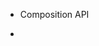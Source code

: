 - Composition API

- <script setup>以及其他新的单文件组件特性

- emits选项

- TS类型改进

- Vite官方整合

- fragement

- <Teleport>

- <Suspense>

# Composition API

## 简介

- 定义
	一组低侵入性（不影响现有Options API的使用）、函数式的API，使我们更灵活地组合组织逻辑代码。
	这些API并没有引入新的概念，使用他们主要就是代替Options API来更好地表示组件内逻辑。
	
- 动机
	1. 逻辑重用和代码组织
		vue2.x中强制使用Options API(data,computed,methods,watch)来组织代码，处理单个逻辑时，需要不断地“跳转”到相关代码的选项块，这种碎片化使得理解和维护复杂组件变得困难。Composition API则允许我们灵活地组织代码，将相关的逻辑提取和重用。
	2. 更好的类型推断
		vue2依靠一个简单的this上下文来暴露 property，我们使用 this 的方式是比较微妙的。composition api更多地利用了天然对类型友好的普通变量与函数，我们撰写的代码会完美享用类型推导
	
## 安装

```bash
npm install @vue/composition-api
# or
yarn add @vue/composition-api
```

在使用 `@vue/composition-api` 前，必须先通过 `Vue.use()` 进行安装。之后才可使用新的 [**组合式 API**](https://composition-api.vuejs.org/zh) 进行组件开发。

```js
import Vue from 'vue'
import VueCompositionAPI from '@vue/composition-api'

Vue.use(VueCompositionAPI)
```

```js
// 使用 API
import { ref, reactive } from '@vue/composition-api'
```

> :bulb: 当迁移到 Vue 3 时，只需简单的将 `@vue/composition-api` 替换成 `vue` 即可。你现有的代码几乎无需进行额外的改动。


## 基本例子

```html
<template>
  <button @click="increment">
    Count is: {{ state.count }}, double is: {{ state.double }}
  </button>
</template>

<script>
import { reactive, computed } from 'vue'

export default {
  setup() {
    const state = reactive({
      count: 0,
      double: computed(() => state.count * 2)
    })

    function increment() {
      state.count++
    }

    return {
      state,
      increment
    }
  }
}
</script>
```


## setup

>理解：setup()函数是一个新的组件选项，可以理解为Composition API的入口。

- 执行时机：beforeCreate生命周期之前
- 参数
	1. {Data} props
	
	   - props是响应式的，当父级组件发生变更时，子组件所有的props都将自动更新为最新值。
	   - 解构props会消除props的响应式，如果真的需要解构可以使用toRefs函数来安全完成此操作
	   ```html
		import { toRefs } from 'vue'

		setup(props) {
		  const { title } = toRefs(props)

		  console.log(title.value)
		}
	   ```
	2. {SetupContext} context
	   - context是一个普通js对象，不具有响应性，因此可以安全地使用解构
	   - context包含3个属性，其中attrs和slots是有状态的对象，在组件更新时始终会更新，这意味着应该避免对他们进行解构，并始终以attrs.x或slots.x的方式引用，请注意，与props不同，attrs和slots是非响应式的，如果你打算在attrs或slots更新时做些什么，则应在onUpdate钩子函数中操作。
	   
	   ```html
	    export default {
		  setup(props, { attrs, slots, emit }) {
			...
		  }
		}
	   ```
	
- 参数的类型声明
	```html
	interface Data {
	  [key: string]: unknown
	}
	
	interface SetupContext {
	  attrs: Data
	  slots: Slots
	  emit: (event: string, ...args: unknown[]) => void
	}
	
	function setup(props: Data, context: SetupContext): Data
	```
- 返回值
1. setup()返回一个对象，可以在组件的<template>中访问该对象的属性
  
	  ```html
	  <!-- MyBook.vue -->
		<template>
		  <div>{{ readersNumber }} {{ book.title }}</div>
		</template>

		<script>
		  import { ref, reactive } from 'vue'

		  export default {
			setup() {
			  const readersNumber = ref(0)
			  const book = reactive({ title: 'Vue 3 Guide' })

			  // expose to template
			  return {
				readersNumber,
				book
			  }
			}
		  }
		</script>
	```

	2. setup()返回h函数，该函数可以直接使用同一作用域中声明的state
	
	```html
	// MyBook.vue

	import { h, ref, reactive } from 'vue'

	export default {
	  setup() {
		const readersNumber = ref(0)
		const book = reactive({ title: 'Vue 3 Guide' })
		// Please note that we need to explicitly expose ref value here
		return () => h('div', [readersNumber.value, book.title])
	  }
	}
	```
- async setup
如果需要在setup中使用请求等异步操作，在setup前加async后，会导致当前组件空白不显示
解决:
1.使用<Suspense>标签
在使用组件的外层嵌套一个<Suspense>标签。
异步组件：
```html
// 这里写异步的组件
async setup() {
 // 内容
}
```
调用异步组件的父组件：
```html
<Suspense>
	<async-component></async-component>
</Suspense>
```
2. 将异步代码抽象成一个独立的函数
>注意点：
>
>1. 由于在执行setup时还未创建组件实例，因此在setup()函数中无法访问this。这意味着，除了props之外，你将无法访问组件中声明的任何属性——data/methods/computed
>2. 在setup函数中定义的变量和方法最后都是需要 return 出去的 不然无法再模板中使用

## 生命周期函数

在setup()内调用生命周期钩子函数，需要加"on"前缀 

Options API生命周期函数和Composition API之间的对应关系：

| **Options API**   | Hook inside `setup` |
| ----------------- | ------------------- |
| `beforeCreate`    | Not needed*         |
| `created`         | Not needed*         |
| `beforeMount`     | `onBeforeMount`     |
| `mounted`         | `onMounted`         |
| `beforeUpdate`    | `onBeforeUpdate`    |
| `updated`         | `onUpdated`         |
| `activated`       | `onActivated`       |
| `deactivated`     | `onDeactivated`     |
| `beforeDestroy`   | `onBeforeUnmount`   |
| `destroyed`       | `onUnmounted`       |
| `errorCaptured`   | `onErrorCaptured`   |
| `renderTracked`   | `onRenderTracked`   |
| `renderTriggered` | `onRenderTriggered` |

> 注意：这些生命周期函数只能在setup()中使用，否则会报错。

这些函数接受一个回调，该回调将在组件调用该钩子函数时执行：
```html
// MyBook.vue

export default {
  setup() {
    // mounted
    onMounted(() => {
      console.log('Component is mounted!')
    })
  }
}
```

## reactive

reactive()作用同vue2组件的data选项，他接收一个对象或者数组作为参数，并返回该值的响应式代理。

>注意：
>
>1. 由于reactive采用Proxy代理的方式，来实现引用类型的响应式，所以不能接收基本数据类型值。
>2. reactive会返回对象的响应式代理，这种响应式转换是深层的，会影响所有的嵌套对象。

```html
<template>
  <div>
    <p>{{data.message}}</p>
    <button @click="updateData">更新数据</button>
  </div>
</template>

<script>
import { reactive } from 'vue'

export default {
  setup() {
    const data = reactive({ message: "hello world" })
    const updateData = () => {
      data.message = "hello world " + new Date().getTime()
    }
    return { data, updateData }
  },
}
</script>

```

reactive()接收数组
```html
const data = reactive([1,2,3])
const updateData = () => {
  data = [2,3,4] // 失败，直接赋值丢失了响应性
  data.push(...[2,3,4]) // 成功
}
return { data, updateData }
```


## computed

作用同vue2的computed选项。
computed()函数接受两种类型的参数：第一种是一个getter函数, 第二种是一个带get和set的对象。

- 类型声明
```html
// read-only
function computed<T>(getter: () => T): Readonly<Ref<Readonly<T>>>

// writable
function computed<T>(options: { get: () => T; set: (value: T) => void }): Ref<T>
```

- 传入getter函数创建一个computed
```html
const count = ref(1)
const plusOne = computed(() => count.value + 1) // 创建一个计算属性，依赖count

console.log(plusOne.value) // 2

plusOne.value++ // error
```

- 使用具有get和set函数的对象来创建可写的ref对象。
```html
const count = ref(1)
const plusOne = computed({
  get: () => count.value + 1,
  set: val => {
    count.value = val - 1
  }
})

plusOne.value = 1
console.log(count.value) // 0
```

## watchEffect

watchEffect()接收一个回调函数，并且立即执行。watchEffect()不需要指定监听的属性，他会自动收集依赖，并在其依赖变更时重新运行该函数。

> watchEffect类似于2.x的watch选项，但它不需要分离被监听的数据源和副作用回调。
> 与watch API相比：
>
> 1. 不需要手动传入依赖
> 2. 每次初始化时会执行一次回调函数来自动获取依赖
> 3. 无法获取到原值，只能得到变化后的值

- 参数
	1. 一个副作用函数(effect)，同时effect也有一个函数参数`onInvalidate`，用于清除effect产生的副作用。
		```html
		const count = reactive({info: {age: 18}})
		const effect = () => console.log(count.info.age)
		watchEffect(effect) // 内部依赖count，会在count变更时自动执行该回调
		// -> logs 0

		setTimeout(() => {
		  count.info.age++
		  // -> logs 1
		}, 100)
		```
		onInvalidate被调用的时机：
		- 当effect函数即将重新执行时
		```html
		watchEffect(onInvalidate => {
		  const token = performAsyncOperation(id.value) // 模拟异步副作用
		  onInvalidate(() => {
			// id has changed or watcher is stopped.
			// invalidate previously pending async operation
			token.cancel()
		  })
		})
		```
		
		- 当侦听器被停止时(如组件被销毁)
	2. 一个对象，类型是WatchEffectOptions，该参数可以配置副作用刷新时机和侦听器调试行为。
- 返回值 (作用：停止侦听)
	watchEffect返回值是一个函数，用于停止侦听，这个函数可以在setup函数中显示调用，也可以在组件被销毁时隐式调用。
	```html
	
	setup() {
	  const stopHandle = watchEffect(() => {
		/* ... */
	  })
	 
	  // 之后
	  stopHandle()
	}

	```

- 副作用刷新时机

	```html
	<template>
	  <div>{{ count }}</div>
	</template>

	<script>
	  export default {
		setup() {
		  const count = ref(0)
		
		  setTimeout(() => count.value = 1, 1000)
		  watchEffect(() => {
			console.log(count.value)
		  })

		  return {
			count
		  }
		}
	  }
	</script>
	```
在这个例子中：
	- count会在初始运行时同步打印出来
	- 更改count时，将在组件更新前(onBeforeUpdate生命周期之前)执行副作用

	如果需要在组件更新后重新运行侦听器副作用，我们可以传递带有`flush`选项的附加options对象(默认为'pre')

	```html
	// fire before component updates
	watchEffect(
	  () => {
		/* ... */
	  },
	  {
		flush: 'post'
	  }
	)
	```

- 侦听器调试
`onTrack` 和 `onTrigger` 选项可用于调试侦听器的行为。
	- onTrack 将在响应式 property 或 ref 作为依赖项被追踪时被调用。
	- onTrigger 将在依赖项变更导致副作用被触发时被调用。
	这两个回调都将接收到一个包含有关所依赖项信息的调试器事件。建议在以下回调中编写 debugger 语句来检查依赖关系：

	```html
	watchEffect(
	  () => {
		/* 副作用 */
	  },
	  {
		onTrigger(e) {
		  debugger
		}
	  }
	)
	```

- 类型声明

	```html
	function watchEffect(
	  effect: (onInvalidate: InvalidateCbRegistrator) => void,
	  options?: WatchEffectOptions
	): StopHandle

	interface WatchEffectOptions {
	  flush?: 'pre' | 'post' | 'sync'  // default: 'pre'
	  onTrack?: (event: DebuggerEvent) => void
	  onTrigger?: (event: DebuggerEvent) => void
	}

	interface DebuggerEvent {
	  effect: ReactiveEffect
	  target: any
	  type: OperationTypes
	  key: string | symbol | undefined
	}

	type InvalidateCbRegistrator = (invalidate: () => void) => void

	type StopHandle = () => void
	```

## watch
watch完全等同于2.x的watch选项。watch需要侦听特定的数据源，并在回调函数中执行副作用。默认情况下，它也是惰性的，即只有当被侦听的源发生变化时才执行回调。

与watchEffect相比，watch允许我们：
	- 懒执行副作用；
	- 更具体地说明什么状态应该触发侦听器重新运行；
	- 可以访问侦听状态变化前后的值。

- 参数
	1. 第一个参数是要监听的数据对象，可以是单个变量、数组（多个数据源时使用）、函数；
	2. 一个回调函数，当监听的数据改变时会执行。它有2个参数，第一个是改变后的数据，第二个是改变前的数据。
	3. 一个对象，类型是`WatchEffectOptions`，该参数可以配置副作用刷新时机和侦听器调试行为（同watchEffect）。

- 侦听单个数据源
侦听器数据源可以是返回值的 getter 函数，也可以直接是 ref：
```html
// 侦听一个 getter
const state = reactive({ count: 0 })
watch(
  () => state.count,
  (count, prevCount) => {
    /* ... */
  }
)

// 直接侦听ref
const count = ref(0)
watch(count, (count, prevCount) => {
  /* ... */
})
```

- 侦听多个数据源
```html
watch([fooRef, barRef], ([foo, bar], [prevFoo, prevBar]) => {
  /* ... */
})
```

- 与watchEffect共享的行为
`watch`与`watchEffect`共享停止侦听，清除副作用 (相应地 onInvalidate 会作为回调的第三个参数传入)、副作用刷新时机和侦听器调试行为。

## createApp

createApp函数，用于创建vue对象.



## ref

`ref()`接受一个内部值，并返回一个响应式且可变的`ref`对象，`ref`对象使用`.value`访问内部值。当`ref`类型的数据发生变化，界面会自动更新
其作用同reactive，但他可接收基本数据类型值。

```html
<template>
  <span>{{count}}</span>
</template>

<script>
import { ref } from 'vue'

export default {
  setup() {
	const count = ref(0)
	console.log(count.value) // 0

	count.value++
	console.log(count.value) // 1
	return {
		count
	}
  }
}
</script>
```
在js里需要通过`.value`访问内部值，而在`template`中不用写.value


- 类型声明

```html
interface Ref<T> {
  value: T
}

function ref<T>(value: T): Ref<T>
```

有时我们需要为`ref`的内部值指定复杂类型，这时可以在调用`ref`时覆盖默认类型推断，通过传入一个泛型参数来做到。

```html
const foo = ref<string | number>('foo') // foo's type: Ref<string | number>

foo.value = 123 // ok!
```

- 模板ref

为了获取模板内元素或组件实例的引用，我们可以像往常一样声明`ref`并从`setup()`返回。

```html
<template> 
  <div ref="root">This is a root element</div>
</template>

<script>
  import { ref, onMounted } from 'vue'

  export default {
    setup() {
      const root = ref(null) // 这里ref变量必须和组件内实例的引用同名，且必须从setup()返回

      onMounted(() => {
        // DOM元素将在初始渲染后分配给ref
        console.log(root.value) // <div>这是根元素</div>
      })

      return {
        root
      }
    }
  }
</script>
```

1. jsx中的用法
	```html
	export default {
	  setup() {
		const root = ref(null)

		return () =>
		  h('div', {
			ref: root
		  })

		// with JSX
		return () => <div ref={root} />
	  }
	}
	```
2. v-for中的用法
	模板引用在 `v-for` 内部使用时没有特殊处理，需要自己手动处理。
	
	```html
	<template>
	  <div v-for="(item, i) in list" :ref="el => { if (el) divs[i] = el }">
		{{ item }}
	  </div>
</template>
	
	<script>
    import { ref, reactive, onBeforeUpdate } from 'vue'
	
	  export default {
		setup() {
		  const list = reactive([1, 2, 3])
	  const divs = ref([])
	
		  // 确保在每次更新之前重置ref
		  onBeforeUpdate(() => {
			divs.value = []
	  })
	
		  return {
			list,
			divs
		  }
		}
	  }
	</script>
	```
- ref自动解包

在众多情况下，我们可以减少`.value`的使用

1. `watch`直接接受ref作为监听对象，并在回调函数中返回解包后的值。
```html
const counter = ref(0)
watch(counter, count => {
	console.log(count) // some as `counter.value`
})
```
2. ref在模板中自动解包
```html
<template>
	<button @click="counter += 1">
		Counter is {{ counter }}
	</button>
</template>
```
3. 使用reactive解包嵌套的ref
```html
import { ref, reactive } from 'vue'
const foo = ref('bar')
const data = reactive({ foo, id: 10 })
data.foo // 'bar'
```



>注意点：
>
>2. `ref`本质是拷贝，修改响应数据不会影响原数据
```html
import {ref} from 'vue'
export default {
  name:'App'
  setup(){
    let obj = {name : 'alice', age : 12}
    let newObj= ref(obj.name)
    function change(){
      newObj.value = 'Tom'
      console.log(obj,newObj)
    }
    return {newObj,change}
  }
```
上述代码，当change执行的时候，响应式数据发生改变，而原始数据obj并不会改变。
>3. `ref`数据发生改变，界面会自动更新
>3. 对于`ref`对象需要使用`.value`访问其内部值
>4. `reactive()`函数可以代理一个对象，但是不能代理基本类型值，如string/number/boolean等，因此我们可以使用ref()函数来间接对基本类型值进行处理。

## toRef

`toRef`是将某个响应式对象中的某一个属性转化成为`ref`类型的数据，修改这个数据会影响到原始数据。其接受两个参数，第一个参数为obj对象;第二个参数为对象中的属性名

```html
const state = reactive({
  foo: 1,
  bar: 2
})

const fooRef = toRef(state, 'foo')

fooRef.value++
console.log(state.foo) // 2

state.foo++
console.log(fooRef.value) // 3
```

当你想把props中某一个属性传递给复合函数，就可以用`toRef`

```html
export default {
  setup(props) {
    useSomeFeature(toRef(props, 'foo'))
  }
}
```

> 注意点：
>
>1. 和ref的区别在于：`toRef`的本质是引用，与原始数据关联，`ref`本质是拷贝，修改响应式数据不会影响原始数据。
>2. 如果修改通过`toRef`创建的响应式数据，并不会触发UI界面的更新
```html
import {toRef} from 'vue'
export default {
  name:'App'
  setup(){
    let obj = {name : 'alice', age : 12}
    let newObj= toRef(obj, 'name')
    function change(){
      newObj.value = 'Tom'
      console.log(obj,newObj)
    }
    return {newObj,change}
  }
}
```
上述代码，当change执行的时候，响应式数据发生改变，原始数据obj并不会改变，但是UI界面不会更新
## toRefs

将对象的每个属性都变成`ref`类型数据，并和原始数据关联
其接收一个对象作为参数，他会遍历对象身上的所有属性，挨个调用`toRef`

```html
const state = reactive({
  foo: 1,
  bar: 2
})

const stateAsRefs = toRefs(state)
/*
Type of stateAsRefs:

{
  foo: Ref<number>,
  bar: Ref<number>
}
*/

// ref 和 原始property “链接”
state.foo++
console.log(stateAsRefs.foo.value) // 2

stateAsRefs.foo.value++
console.log(state.foo) // 3
```

当从复合函数返回`reactive`对象的时候，`toRefs`非常有用，这样可以在不丢失响应性的情况下对返回的对象进行解构。

```html
function useFeatureX() {
  const state = reactive({
    foo: 1,
    bar: 2
  })

  // 逻辑运行状态

  // 返回时转换为ref
  return toRefs(state)
}

export default {
  setup() {
    // 可以在不失去响应性的情况下解构
    const { foo, bar } = useFeatureX()

    return {
      foo,
      bar
    }
  }
}
```

## isRef

此函数用于判断一个值是否是`ref`类型

```html
const unwrapped = isRef(foo) ? foo.value : foo
```

## customRef

自定义一个`ref`，可以显式地控制依赖追踪和触发响应。它接收一个工厂函数，该函数接收 `track` 和 `trigger` 函数作为参数，并应返回一个带有 get 和 set 的对象。

- 类型定义
```html
function customRef<T>(factory: CustomRefFactory<T>): Ref<T>

type CustomRefFactory<T> = (
  track: () => void,
  trigger: () => void
) => {
  get: () => T
  set: (value: T) => void
}
```
- 示例

`v-model` 使用自定义 `ref` 实现 `debounce` 的示例：
```html
<input v-model="text" />
```

```html
function useDebouncedRef(value, delay = 200) {
  let timeout
  return customRef((track, trigger) => {
    return {
      get() {
        track()
        return value
      },
      set(newValue) {
        clearTimeout(timeout)
        timeout = setTimeout(() => {
          value = newValue
          trigger()
        }, delay)
      }
    }
  })
}

export default {
  setup() {
    return {
      text: useDebouncedRef('hello')
    }
  }
}
```

## shallowRef

通常我们使用 `ref()` 函数时，目的是为了引用基本数据类型的值，例如：ref(false)。但我们仍然可以引用非基本类型值，例如一个对象：
```html
const refObj = ref({ foo: 1 })
```
此时，refObj.value 是一个对象，这个对象依然是响应的，例如如下代码会触发响应：
```html
refObj.value.foo = 2
```
shallowRef() 顾名思义，它只代理 ref 对象本身，也就是说只有 .value 是被代理的，而 .value 所引用的对象并没有被代理：
```html
const refObj = shallowRef({ foo: 1 })

refObj.value.foo = 3 // 无效
```

## triggerRef

`shallowRef()` 函数不会代理 `.value` 所引用的对象，因此我们修改对象值的时候不会触发响应，这时我们可以通过 `triggerRef()` 函数强制触发响应。

```html
const refVal = shallowRef({ foo: 1 })
effect(() => {
    console.log(refVal.value.foo)
})

refVal.value.foo = 2 // 无效
triggerRef(refVal)  // 强制 trigger
```

## getCurrentInstance

作用：获取到当前组件实例。

`getCurrentInstance`代表全局上下文，它的proxy属性相当于vue2的this。

```js
import { getCurrentInstance } from 'vue'

const MyComponent = {
  setup() {
    const {proxy} = getCurrentInstance()
  }
}
```

> getCurrentInstance只在setup或者生命周期函数中运行
> 如需在setup或生命周期函数外使用， 请先在setup中调用getCurrentInstance()获取该实例让然后再使用。

```js
const MyComponent = {
  setup() {
    const internalInstance = getCurrentInstance() // works

    const id = useComponentId() // works

    const handleClick = () => {
      getCurrentInstance() // doesn't work
      useComponentId() // doesn't work

      internalInstance // works
    }

    onMounted(() => {
      getCurrentInstance() // works
    })

    return () =>
      h(
        'button',
        {
          onClick: handleClick
        },
        `uid: ${id}`
      )
  }
}

// also works if called on a composable
function useComponentId() {
  return getCurrentInstance().uid
}
```
## toRaw
返回 `reactive` 或 `readonly` 代理的原始对象。这是一个转义口，可用于临时读取而不会引起代理访问/跟踪开销，也可用于写入而不会触发更改。不建议保留对原始对象的持久引用。请谨慎使用。
```html
const foo = {}
const reactiveFoo = reactive(foo)

console.log(toRaw(reactiveFoo) === foo) // true

```

## isRaw
## isReactive
## isReadonly
## markRaw

标记一个对象，使其永远不能被reactive或readonly，返回对象本身。
```js
const foo = markRaw({})
console.log(isReactive(reactive(foo))) // false

// 嵌套在其他响应式对象中时也可以使用
const bar = reactive({ foo })
console.log(isReactive(bar.foo)) // false
```

## nextTick
## onBeforeMount
## onServerPrefetch
## proxyRefs

## provide / inject

- 使用场景
	常用于高阶插件和组件库开发，provide()和 inject()可以实现嵌套组件之间的数据传递。
	父级组件上使用procide()函数向下传递数据。
	子级组件使用inject()获取上级传递下来的数据。
	
- provide()
	1. 参数
		- property的name(<String> 类型)
		- property的value
		
	2. 使用provide()	
	
		```html
		<!-- src/components/MyMap.vue -->
		<template>
		  <MyMarker />
		</template>

		<script>
		import { provide } from 'vue'
		import MyMarker from './MyMarker.vue

		export default {
		  components: {
			MyMarker
		  },
		  setup() {
			provide('location', 'North Pole')
			provide('geolocation', {
			  longitude: 90,
			  latitude: 135
			})
		  }
		}
		</script>
		```
	
- inject()	
	1. 参数
		- 要注入的property的名称
		- 一个默认值(可选)
	
	2. 使用inject()
	
	```html
	<!-- src/components/MyMarker.vue -->
	<script>
	import { inject } from 'vue'

	export default {
	  setup() {
		const userLocation = inject('location', 'The Universe')
		const userGeolocation = inject('geolocation')

		return {
		  userLocation,
		  userGeolocation
		}
	  }
	}
	</script>
	```
- 响应式
	为了给provide和inject的值增加响应式，可以使用ref或reactive
	
	```html
	<!-- src/components/MyMap.vue -->
	<template>
	  <MyMarker />
	</template>

	<script>
	import { provide, reactive, ref } from 'vue'
	import MyMarker from './MyMarker.vue

	export default {
	  components: {
		MyMarker
	  },
	  setup() {
		const location = ref('North Pole')
		const geolocation = reactive({
		  longitude: 90,
		  latitude: 135
		})

		provide('location', location)
		provide('geolocation', geolocation)
	  }
	}
	</script>
	```
	现在，这两个property有任何更改，MyMarker组件都会自动更新。
	
- 修改响应式property
	如果要在inject数据的组件内部更改注入的数据，建议provide提供一个方法来负责改变数据。
	```html
	<!-- src/components/MyMap.vue -->
	<template>
	  <MyMarker />
	</template>

	<script>
	import { provide, reactive, ref } from 'vue'
	import MyMarker from './MyMarker.vue

	export default {
	  components: {
		MyMarker
	  },
	  setup() {
		const location = ref('North Pole')
		const geolocation = reactive({
		  longitude: 90,
		  latitude: 135
		})

		const updateLocation = () => {
		  location.value = 'South Pole'
		}

		provide('location', location)
		provide('geolocation', geolocation)
		provide('updateLocation', updateLocation)
	  }
	}
	</script>
	```
	
	```html
	<!-- src/components/MyMarker.vue -->
	<script>
	import { inject } from 'vue'

	export default {
	  setup() {
		const userLocation = inject('location', 'The Universe')
		const userGeolocation = inject('geolocation')
		const updateUserLocation = inject('updateLocation')

		return {
		  userLocation,
		  userGeolocation,
		  updateUserLocation
		}
	  }
	}
	</script>
	```
	如果要确保provide传递的数据不会被注入的组件更改，建议对provide的值使用readonly
	
	```html
	<!-- src/components/MyMap.vue -->
	<template>
	  <MyMarker />
	</template>

	<script>
	import { provide, reactive, readonly, ref } from 'vue'
	import MyMarker from './MyMarker.vue

	export default {
	  components: {
		MyMarker
	  },
	  setup() {
		const location = ref('North Pole')
		const geolocation = reactive({
		  longitude: 90,
		  latitude: 135
		})

		const updateLocation = () => {
		  location.value = 'South Pole'
		}

		provide('location', readonly(location))
		provide('geolocation', readonly(geolocation))
		provide('updateLocation', updateLocation)
	  }
	}
	</script>
	```
> 注意点：
>
>1. provide和inject只能在setup()中调用。

## readonly

获取一个对象(响应式或纯对象)或ref并返回原始代理的只读代理，只读代理是深层的，访问的任何嵌套property也是只读的。
```js
const original = reactive({ count: 0 })

const copy = readonly(original)

watchEffect(() => {
  // 适用于响应性追踪
  console.log(copy.count)
})
// 变更original 会触发侦听器依赖副本
original.count++

// 变更副本将失败并导致警告
copy.count++ // 警告!
```

## shallowReactive

创建一个响应式对象，该代理跟踪其自身property的响应性，但不执行嵌套对象的深度响应式转换（暴露原始值）。

```html
const state = shallowReactive({
  foo: 1,
  nested: {
    bar: 2
  }
})

// 改变状态本身的性质是响应式的
state.foo++
// ...但是不转换嵌套对象
isReactive(state.nested) // false
state.nested.bar++ // 非响应式
```


## shallowReadonly

创建一个代理，使其自身的property为只读的，但不执行嵌套对象的深度只读转换（暴露原始值）
```html
const state = shallowReadonly({
  foo: 1,
  nested: {
    bar: 2
  }
})

// 改变状态本身的property将失败
state.foo++
// ...但适用于嵌套对象
isReadonly(state.nested) // false
state.nested.bar++ // 适用
```

## toRaw

返回reactive或readonly代理的原始对象。这是一个转义口，可用于临时读取而不会引起代理访问/	跟踪开销，也可用于写入而不会触发更改。不建议v保留原始对象的持久引用。
请谨慎引用。

```html
const foo = {}
const reactiveFoo = reactive(foo)

console.log(toRaw(reactiveFoo) === foo) // true
```

## triggerRef
## unref

如果参数是一个ref则返回它的value，否则返回参数本身。

- 实现
```html
function unref<T>(r: Ref<T> | T): T {
	return isRef(r) ? r.value : r
}
```

- 接收ref作为函数参数
```js
如果函数同时接收传入值和Ref作为函数参数，在使用时不用在意.value
function add(
	a: Ref<number> | number,
	b: Ref<number> | number
) {
	return computed(() => unref(a) + unref(b))
}

const a = ref(1)
const c = add(a, 5)
```

- 返回由ref组成的对象
1. 可以直接使用ES6解构其中的ref进行使用
2. 根据使用方式，当想要自动解包的功能时，可以使用`reactive`将其转换为对象

```html
import { ref, reactive } from 'vue'
function useMouse() {
	return {
		x: ref(0),
		y: ref(0),
	}
}
const { x } = useMouse()
const mouse = reactive(useMouse())

mouse.x === x.value // true
```



## useCssModule

## isProxy

检查对象是reactive还是readonly创建的代理。

## isReactive

检查对象是否是reactive创建的响应式proxy。

```js
import { reactive, isReactive } from 'vue'
export default {
  setup() {
    const state = reactive({
      name: 'John'
    })
    console.log(isReactive(state)) // -> true
  }
}
```

如果proxy是readonly创建的，但还包装了由reactive创建的另外一个proxy，它也会返回true。

```js
import { reactive, isReactive, readonly } from 'vue'
export default {
  setup() {
    const state = reactive({
      name: 'John'
    })
    // 从普通对象创建的只读代理
    const plain = readonly({
      name: 'Mary'
    })
    console.log(isReactive(plain)) // -> false

    // 从响应式代理创建的只读代理
    const stateCopy = readonly(state)
    console.log(isReactive(stateCopy)) // -> true
  }
}
```

## isReadonly

检查对象是否是由readonly创建的只读对象。

# 自定义Hook

实现一个自定义的hooks。
```html
// page.vue
import useCount from './useCount'
export default {
	setup() {
		const { num, double, plus } = useCount(1)
		return { num, double, plus }
	}
}
// useCount.js
import { ref, computed } from 'vue'
export defaiult (value) => {
	const num = ref(value)
	const double = computed(() => num.value * 2)
	const plus = (val) => num.value + val
	return { num. double, plus }
}
```
useCount.js就是一个自定义的hooks，得益于vue3的全局API，我们可以轻松做到代码拆分，vue3的setup聚合了所有的逻辑，容易产生面条代码，合理使用自定义hooks，可以有效减少面条代码，提高代码可维护性。

# Fragment

在vue3中支持多根节点组件，即fragment。

```html
<!-- Layout.vue -->
<template>
  <header>...</header>
  <main v-bind="$attrs">...</main>
  <footer>...</footer>
</template>
```

# Suspense

Suspense是一项实验性的新功能，不推荐应用于生产应用程序

什么是suspense组件？
suspense组件用于在等待某些异步组件时，渲染一些后备内容。
使用异步组件的场合非常多，尤其是以下情况：
1、在页面加载之前显示加载动画‘
2、显示占位符内容
3、处理延迟加载的图像

以前在vue2中，我们必须使用条件（v-if或v-else）来检查数据是否已加载和显示后备内容，但现在vue3有了内置的
Suspense，使我们不必在加载和渲染相应内容时再去额外处理了。

怎么使用suspense?
<suspense>组件有两个插槽，
1、将异步组件包装在<template #default>标记中
2、在我们的异步组件旁边添加一个兄弟组件，标签为<template #fallback>
3、将上述两个组件包装在<suspense>组件中

通过使用插槽，suspense将会渲染后备内容，直到默认设置为准备就绪。然后它将自动切换来显示我们的异步组件。

```html
<template>
  <Suspense>
    <template #default>
      <todo-list />
    </template>
    <template #fallback>
      <div>
        Loading...
      </div>
    </template>
  </Suspense>
</template>

<script>
export default {
  components: {
    TodoList: defineAsyncComponent(() => import('./TodoList.vue'))
  }
}
</script>
```

# Teleport

某些情况下，我们希望渲染的内容独立于父组件(如弹框),甚至是独立于当前挂载到DOM元素中(默认都是挂载到id为app的DOM元素)
​Teleport是vue3新增的组件，能够在不改变组件内部元素父子关系的情况下，将子元素“传送”到其他节点下加载。

> 注意，目标元素必须在组件挂载之前就存在,也就是说，目标元素不能被组件本身渲染，理想情况下应该在整个Vue组件树之外。
```html
<template>
    <div class="container" style="width:100px;height:100px;overflow:hidden;">
      <div class="dialog" style="width:500px;height:400px">
        ...
      </div>
    </div>
</template>
```
dialog直接挂载在container下，超出部分将不可见。加一层<Teleport>，我们可以轻松将dialog展示出来。
```html
<template>
    <div class="container" style="width:100px;height:100px;overflow:hidden;">
      <Teleport to="body">
        <div class="dialog" style="width:500px;height:400px">
        ...
      </div>
      </Teleport>
    </div>
</template>
```
此时，dialog在逻辑上属于该组件，而从技术角度（即：样式要求）来看，这部分移动到<body>上，将其从组件中分离出来。
​
- 同一目标上使用多个teleport
多个<teleport>组件可以将它们的内容挂载到同一目标元素。顺序是：append，后挂载的组件位于较早挂载的组件之后
```html
<teleport to="#modals">
  <div>A</div>
</teleport>
<teleport to="#modals">
  <div>B</div>
</teleport>

<!-- result-->
<div id="modals">
  <div>A</div>
  <div>B</div>
</div>
```
出于复杂度和SSR的考虑，将多个teleport的顺序限制为简单的append。

Props
- to - string
该属性为必填属性，他可以是：
1. 元素的ID
2. 元素的class
3. 数据属性选择器
4. 动态绑定值
```html
<teleport to="#some-id" />
<teleport to=".some-class" />
<teleport to="[data-portal]" />
<teleport :to="target"/> // target: 'body'
```
如果在<teleport>挂载时，此元素不存在于DOM中，则在开发期间将给出警告：
​
- disabled - boolean
该属性为可选属性，可以用来禁用teleport的功能，这意味着其插槽内容不会移动到任何地方，而是在当前组件的位置呈现。
动态修改disabled的值，可以让元素在指定目标和原位置之间移动。
```html
<teleport to="#popup" :disabled="displayVideoInline">
  <video src="./my-movie.mp4">
</teleport>
```
请注意，这将移动实际的DOM 节点，而不是被销毁和重新创建，并且它还将保持任何组件实例的活动状态。所有有状态的 HTML 元素 (即播放的视频) 都将保持其状态。

# Tree-Shaking	
​
Tree-Shaking指在打包构建过程中移除没有被引用的代码。
vue3一共开放了113个API，我们可以通过如下方式引用：
```html
import { ref, reactive, h, onMounted } from 'vue';
```
通过ES6 modules的引入的方式，能够被AST静态语法分析感知，从而可以只提取用到的代码片段，最终达到Tree-Shaking的效果，这样就使得vue3最终打包出来的包更小，
加载更快。

​- 2.x语法
2.x中，所有全局API都暴露在单个Vue对象上。
​```html
import Vue from 'vue'

Vue.nextTick(() => {})
const obj = Vue.observable({})
```
在3.x中，它们只能通过命名导入进行访问
​```html
import Vue, { nextTick, observable } from 'vue'

Vue.nextTick // undefined

nextTick(() => {})
const obj = observable({})
```
​
- 动机
随着Vue的API的增长，官方一直在权衡功能和包的大小，希望将vue的大小开销保持在最低限度，但是也不想因为包大小限制而限制它的功能。
所以借助ES6 modules的静态分析，bundlers和minifiers可以消除bundle中未使用的ES模块，vue3重构了全局和局部API。
- 缺点
用户不能再导入单个Vue变量，然后使用它的API，但是考虑最小的包大小，这应该是一个值得的权衡。	
​	
​更多用法，参考

## <script setup> - sfc组合式API语法糖（实验性功能）

在setup()中声明的变量如果需要被模板使用，那么需要在setup尾部显式return返回。如果使用的变量不多，那么还可以勉强接受，但是当你的变量和方法
逐渐增加时，这无疑是一件繁琐的事情
总的来说：此语法的主要目标是通过将<script setup>的上下文直接暴露给模板来减少SFC内部 Composition API 使用的冗长性。

- 基本示例
```html
<script setup>
  // 导入的组件可以直接在模板中使用，不需要进行注册
  import Foo from './Foo.vue'
  import { ref } from 'vue'

  // 编写composition api代码，就像在setup()中一样，但是不需要手动return任何内容
  const count = ref(0)
  const inc = () => {
    count.value++
  }
</script>

<template>
  <Foo :count="count" @click="inc" />
</template>
```
当sfc中的<script>标记具有setup属性时，将会对其进行编译，在<script setup>中声明的顶级变量都直接暴露给模板上下文。

- 访问props，emit等

如何执行标准的Vue操作,如访问props，发射自定义事件，访问上下文对象
1. 使用setup()参数
```html
<script setup="props, context">
	// context has attrs, slots, and emit
</script>
```
2. 从vue导入对应api来访问
	- defineProps - 它允许我们为组件定义props
	- defineEmit - 定义组件可以发出的事件
	- useContext - 可以访问组件的slots和attrs
```html
<template>
 <button @click="$emit('change', 'about data...')"> Click Me </button>
</template>
<script setup>
  import { defineProps, defineEmit, useContext } from 'vue'

  const props = defineProps({
    foo: String,
  })
  const emit = defineEmit(['change', 'delete'])
  
  // Type-only props/emit declarations
  const props1 = defineProps<{
	  foo: string
	  bar?: number
  }>()
  const emit1 = defineEmit<(e: 'update' | 'delete', id: number) => void>()

  const { slots, attrs } = useContext()
  
</script>
```

- 访问组件和指令
组件直接导入就可以在模板内使用
```html
<script setup>
  import Foo from './Foo.vue'
  import MyComponent from './MyComponent.vue'
</script>

<template>
  <Foo />
  <!-- kebab-case also works -->
  <my-component />
</template>
```
指令跟组件一样，导入自动注册
```html
<script setup>
  import { directive as clickOutside } from 'v-click-outside'
</script>

<template>
  <div v-click-outside />
</template>
```

- 创建异步setup
直接在<script setup>中使用一个顶级的await
```html
<script setup>
  const post = await fetch(`/api/post/1`).then((r) => r.json())
</script>
```
这样，setup将是异步的。

- 同时使用<script setup>和普通<script>
某些情况下，必须在模块范围内执行代码，可以通过添加一个普通的<script>来完成。
```html
<script>
  performGlobalSideEffect()

  // this can be imported as `import { named } from './*.vue'`
  export const named = 1
</script>

<script setup>
  // code here
</script>
```
更多内容查看 https://github.com/vuejs/rfcs/blob/script-setup-2/active-rfcs/0000-script-setup.md


# <style>中的v-bind - sfc状态驱动的css变量 （实验性）
此特性允许在CSS中使用JS变量。


这是先前版本的改进替代品(<style vars>)
先前版本有几个值得注意的问题需要改进：
1. 需要手动声明变量，以暴露可以使用的变量
2. 在non-scoped下，css变量会泄露到子组件中
...

这次改进就是要解决上述问题：


- 基本示例
```html
<template>
  <div class="text">hello</div>
</template>

<script>
  export default {
    data() {
      return {
        color: 'red',
        font: {
          size: '2em'
        }
      }
    }
</script>

<style>
  .text {
    color: v-bind(color);

    /* expressions (wrap in quotes) */
    font-size: v-bind('font.size');
  }
</style>
```

总结：
1. 不需要显示声明什么属性作为css变量注入(从css中v-bind()的使用推断)
2. 在scoped/non-scoped模式中有相同的行为
3. 普通css变量的使用不受影响






















